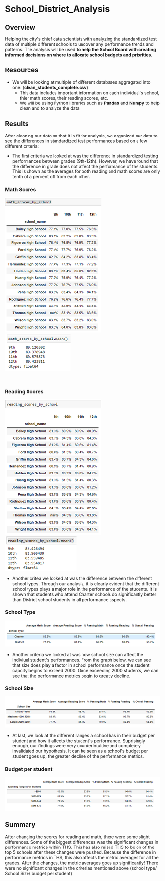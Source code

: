 # School_District_Analysis

## Overview
Helping the city's chief data scientists with analyzing the standardized test data of multiple different schools to uncover any performance trends and patterns. The analysis will be used **to help the School Board with creating informed decisions on where to allocate school budgets and priorities**. 

## Resources
- We will be looking at multiple of different databases aggragated into one: (**clean_students_complete.csv**)
  - This data includes important information on each individual's school, thier math scores, their reading scores, etc.
  - We will be using Python libraries such as **Pandas** and **Numpy** to help clean and to analyze the data

## Results
After cleaning our data so that it is fit for analysis, we organized our data to see the differences in standardized test performances based on a few different criteria:
- The first criteria we looked at was the difference in standardized testing performances between grades (9th-12th). However, we have found that the difference in grade does not affect the performance of the students. This is shown as the averages for both reading and math scores are only tenth of a percent off from each other.

### Math Scores 
![Math Score #1](Pictures/math_scores_by_school_one.png)
![Math Score #2](Pictures/math_scores_by_school_two.png)

<br>

### Reading Scores 

![Math Score #1](Pictures/reading_scores_by_school_one.png)
![Math Score #2](Pictures/reading_scores_by_school_two.png)

- Another critea we looked at was the difference between the different school types. Through our analysis, it is clearly evident that the different school types plays a major role in the performance of the students. It is shown that students who attend Charter schools do significantly better than District school students in all performance aspects.

### School Type

![School Type](Pictures/school_type.png)

- Another criteria we looked at was how school size can affect the indiviual student's performances. From the graph below, we can see that size does play a factor in school performance once the student capcity begins to exceed 2000. Once exceeding 2000 students, we can see that the performance metrics begin to greatly decline. 

### School Size

![School Size](Pictures/student_size.png)

- At last, we look at the different ranges a school has in their budget per student and how it affects the student's performance. Suprisingly enough, our findings were very counterintuitive and completely invalidated our hypothesis. It can be seen as a school's budget per student goes up, the greater decline of the performance metrics. 

### Budget per student

![Student Budget](Pictures/spending_per_student.png)

## Summary
After changing the scores for reading and math, there were some slight differences. Some of the biggest differences was the significant changes in performance metrics within THS. This has also raised THS to be on of the top 5 schools after these changes were pushed. Because the difference in performance metrics in THS, this also affects the metric averages for all the grades. After the changes, the metric averages goes up significantly! There were no significant changes in the criterias mentioned above (school type/ School Size/ budget per student)

